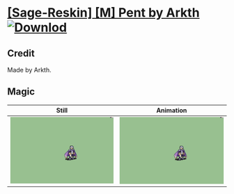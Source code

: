 # [\[Sage-Reskin\] \[M\] Pent by Arkth](./) [![Downlod](https://img.shields.io/badge/Download--red?style=social&logo=github)](https://minhaskamal.github.io/DownGit/#/home?url=https://github.com/Klokinator/FE-Repo/tree/main/Battle%20Animations%2FMagi%20-%20Nature-Type%2F%5BSage-Reskin%5D%20%5BM%5D%20Pent%20by%20Arkth%2F6.%20Magic)

## Credit

Made by Arkth.

## Magic

| Still | Animation |
| :---: | :-------: |
| ![Magic still](./Magic_000.png) | ![Magic animation](./Magic.gif) |
